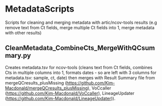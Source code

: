 # MetadataScripts
Scripts for cleaning and merging metadata with artic/ncov-tools results (e.g remove text from Ct fields, merge multiple Ct fields into 1, merge metadata with other results)


## CleanMetadata_CombineCts_MergeWithQCsummary.py

Creates metadata.tsv for ncov-tools (cleans text from Ct fields, combines Cts in multiple columns into 1, formats dates - so are left with 3 columns for metadata.tsv: sample, ct, date) then merges with Result Summary file from mergeQCresults_plusMissing (https://github.com/Kim-Macdonald/mergeQCresults_plusMissing), VoCcaller (https://github.com/Kim-Macdonald/VoCcaller), LineageUpdater (https://github.com/Kim-Macdonald/LineageUpdater)).

